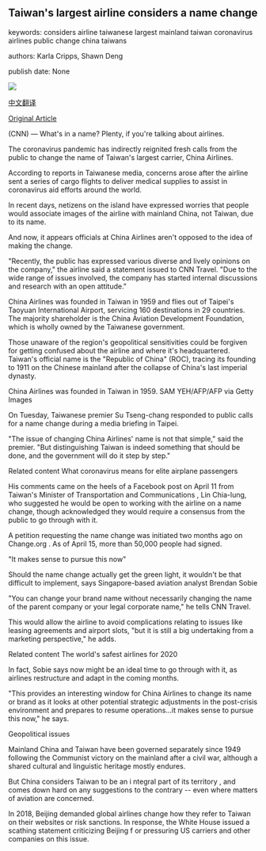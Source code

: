 ## Taiwan's largest airline considers a name change

keywords: considers airline taiwanese largest mainland taiwan coronavirus airlines public change china taiwans

authors: Karla Cripps, Shawn Deng

publish date: None

![](https://cdn.cnn.com/cnnnext/dam/assets/200415161720-china-airlines-taiwan-super-tease.jpg)

[中文翻译](Taiwan%27s%20largest%20airline%20considers%20a%20name%20change_zh.md)

[Original Article](https://edition.cnn.com/travel/article/china-airlines-taiwan-name-change/index.html)

(CNN) — What's in a name? Plenty, if you're talking about airlines.

The coronavirus pandemic has indirectly reignited fresh calls from the public to change the name of Taiwan's largest carrier, China Airlines.

According to reports in Taiwanese media, concerns arose after the airline sent a series of cargo flights to deliver medical supplies to assist in coronavirus aid efforts around the world.

In recent days, netizens on the island have expressed worries that people would associate images of the airline with mainland China, not Taiwan, due to its name.

And now, it appears officials at China Airlines aren't opposed to the idea of making the change.

"Recently, the public has expressed various diverse and lively opinions on the company," the airline said a statement issued to CNN Travel. "Due to the wide range of issues involved, the company has started internal discussions and research with an open attitude."

China Airlines was founded in Taiwan in 1959 and flies out of Taipei's Taoyuan International Airport, servicing 160 destinations in 29 countries. The majority shareholder is the China Aviation Development Foundation, which is wholly owned by the Taiwanese government.

Those unaware of the region's geopolitical sensitivities could be forgiven for getting confused about the airline and where it's headquartered. Taiwan's official name is the "Republic of China" (ROC), tracing its founding to 1911 on the Chinese mainland after the collapse of China's last imperial dynasty.

China Airlines was founded in Taiwan in 1959. SAM YEH/AFP/AFP via Getty Images

On Tuesday, Taiwanese premier Su Tseng-chang responded to public calls for a name change during a media briefing in Taipei.

"The issue of changing China Airlines' name is not that simple," said the premier. "But distinguishing Taiwan is indeed something that should be done, and the government will do it step by step."

Related content What coronavirus means for elite airplane passengers

His comments came on the heels of a Facebook post on April 11 from Taiwan's Minister of Transportation and Communications , Lin Chia-lung, who suggested he would be open to working with the airline on a name change, though acknowledged they would require a consensus from the public to go through with it.

A petition requesting the name change was initiated two months ago on Change.org . As of April 15, more than 50,000 people had signed.

"It makes sense to pursue this now"

Should the name change actually get the green light, it wouldn't be that difficult to implement, says Singapore-based aviation analyst Brendan Sobie

"You can change your brand name without necessarily changing the name of the parent company or your legal corporate name," he tells CNN Travel.

This would allow the airline to avoid complications relating to issues like leasing agreements and airport slots, "but it is still a big undertaking from a marketing perspective," he adds.

Related content The world's safest airlines for 2020

In fact, Sobie says now might be an ideal time to go through with it, as airlines restructure and adapt in the coming months.

"This provides an interesting window for China Airlines to change its name or brand as it looks at other potential strategic adjustments in the post-crisis environment and prepares to resume operations...it makes sense to pursue this now," he says.

Geopolitical issues

Mainland China and Taiwan have been governed separately since 1949 following the Communist victory on the mainland after a civil war, although a shared cultural and linguistic heritage mostly endures.

But China considers Taiwan to be an i ntegral part of its territory , and comes down hard on any suggestions to the contrary -- even where matters of aviation are concerned.

In 2018, Beijing demanded global airlines change how they refer to Taiwan on their websites or risk sanctions. In response, the White House issued a scathing statement criticizing Beijing f or pressuring US carriers and other companies on this issue.